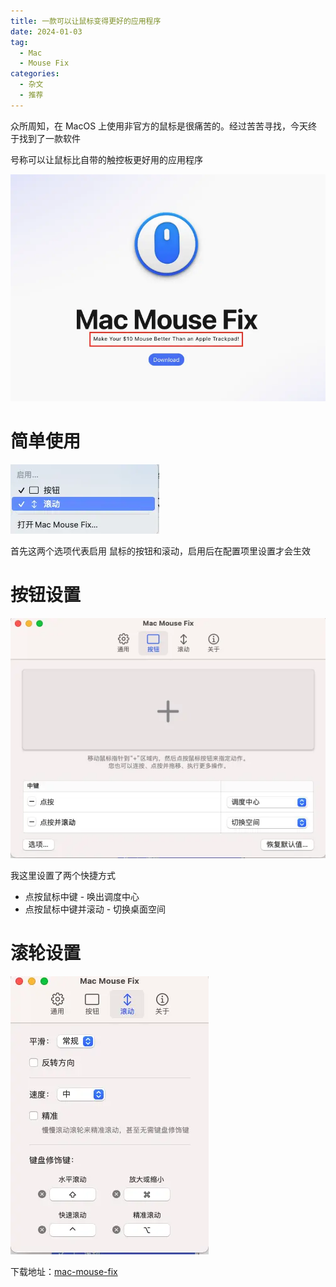 ```yaml
---
title: 一款可以让鼠标变得更好的应用程序
date: 2024-01-03
tag:
  - Mac
  - Mouse Fix
categories:
  - 杂文
  - 推荐
---
```


众所周知，在 MacOS 上使用非官方的鼠标是很痛苦的。经过苦苦寻找，今天终于找到了一款软件

号称可以让鼠标比自带的触控板更好用的应用程序

![](https://github.com/hfshaobing/picx-images-hosting/raw/master/20240103/截屏2024-01-03-下午10.15.17.5ufn1vj457o0.webp)

# 简单使用

![](https://github.com/hfshaobing/picx-images-hosting/raw/master/20240103/截屏2024-01-03-下午10.18.05.48sev86661g0.webp)

首先这两个选项代表启用 鼠标的按钮和滚动，启用后在配置项里设置才会生效

# 按钮设置

![](https://github.com/hfshaobing/picx-images-hosting/raw/master/20240103/截屏2024-01-03-下午10.20.06.59mq15wjbaw0.webp)

我这里设置了两个快捷方式

- 点按鼠标中键 - 唤出调度中心
- 点按鼠标中键并滚动 - 切换桌面空间

# 滚轮设置

![](https://github.com/hfshaobing/picx-images-hosting/raw/master/20240103/截屏2024-01-03-下午10.20.22.4zv3w6dk6vw0.webp)

下载地址：[mac-mouse-fix](https://github.com/noah-nuebling/mac-mouse-fix)
